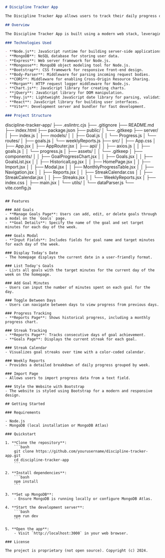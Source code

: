 ```markdown
# Discipline Tracker App

The Discipline Tracker App allows users to track their daily progress on personal goals, enabling them to see how their discipline evolves over time. The app provides an intuitive interface for goal management and progress tracking, fostering accountability and motivation.

## Overview

The Discipline Tracker App is built using a modern web stack, leveraging both front-end and back-end technologies to deliver a seamless user experience. The architecture includes a React-based frontend, a Node.js backend, and MongoDB for data storage. The app is styled using Bootstrap to ensure a responsive and professional look.

### Technologies Used

- **Node.js**: JavaScript runtime for building server-side applications.
- **MongoDB**: NoSQL database for storing user data.
- **Express**: Web server framework for Node.js.
- **Mongoose**: MongoDB object modeling tool for Node.js.
- **Bootstrap**: CSS framework for responsive front-end design.
- **Body-Parser**: Middleware for parsing incoming request bodies.
- **CORS**: Middleware for enabling Cross-Origin Resource Sharing.
- **Morgan**: HTTP request logger middleware for Node.js.
- **Chart.js**: JavaScript library for creating charts.
- **jQuery**: JavaScript library for DOM manipulation.
- **Day.js**: Lightweight JavaScript date library for parsing, validating, manipulating, and formatting dates.
- **React**: JavaScript library for building user interfaces.
- **Vite**: Development server and bundler for fast development.

### Project Structure

```
discipline-tracker-app/
├── .eslintrc.cjs
├── .gitignore
├── README.md
├── index.html
├── package.json
├── public/
│   └── .gitkeep
├── server/
│   ├── index.js
│   ├── models/
│   │   ├── Goal.js
│   │   └── Progress.js
│   └── routes/
│       ├── goals.js
│       └── weeklyReports.js
├── src/
│   ├── App.css
│   ├── App.jsx
│   ├── AppRouter.jsx
│   ├── api/
│   │   ├── axios.js
│   │   ├── goals.js
│   │   └── progress.js
│   ├── assets/
│   │   └── .gitkeep
│   ├── components/
│   │   ├── GoalProgressChart.jsx
│   │   ├── Goals.jsx
│   │   ├── GoalsList.jsx
│   │   ├── HistoricalLog.jsx
│   │   ├── HomePage.jsx
│   │   ├── Import.jsx
│   │   ├── Modal.jsx
│   │   ├── MonthlyProgressTable.jsx
│   │   ├── Navigation.jsx
│   │   ├── Reports.jsx
│   │   ├── StreakCalendar.css
│   │   ├── StreakCalendar.jsx
│   │   ├── Streaks.jsx
│   │   └── WeeklyReports.jsx
│   ├── index.css
│   ├── main.jsx
│   └── utils/
│       └── dataParser.js
└── vite.config.js
```

## Features

### Add Goals
- **Manage Goals Page**: Users can add, edit, or delete goals through a modal on the `Goals` page.
- **Goal Details**: Specify the name of the goal and set target minutes for each day of the week.

### Goals Modal
- **Input Fields**: Includes fields for goal name and target minutes for each day of the week.

### Display Today's Date
- The homepage displays the current date in a user-friendly format.

### List Today's Goals
- Lists all goals with the target minutes for the current day of the week on the homepage.

### Add Goal Minutes
- Users can input the number of minutes spent on each goal for the day.

### Toggle Between Days
- Users can navigate between days to view progress from previous days.

### Progress Tracking
- **Reports Page**: Shows historical progress, including a monthly progress chart.

### Streak Tracking
- **Reports Page**: Tracks consecutive days of goal achievement.
- **Goals Page**: Displays the current streak for each goal.

### Streak Calendar
- Visualizes goal streaks over time with a color-coded calendar.

### Weekly Reports
- Provides a detailed breakdown of daily progress grouped by week.

### Import Page
- Allows users to import progress data from a text field.

### Style the Website with Bootstrap
- The website is styled using Bootstrap for a modern and responsive design.

## Getting Started

### Requirements

- Node.js
- MongoDB (local installation or MongoDB Atlas)

### Quickstart

1. **Clone the repository**:
    ```bash
    git clone https://github.com/yourusername/discipline-tracker-app.git
    cd discipline-tracker-app
    ```

2. **Install dependencies**:
    ```bash
    npm install
    ```

3. **Set up MongoDB**:
    - Ensure MongoDB is running locally or configure MongoDB Atlas.

4. **Start the development server**:
    ```bash
    npm run dev
    ```

5. **Open the app**:
    - Visit `http://localhost:3000` in your web browser.

### License

The project is proprietary (not open source). Copyright (c) 2024.
```